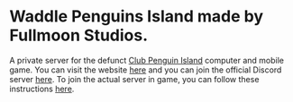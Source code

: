 # Waddle Penguins Island made by Fullmoon Studios.

A private server for the defunct [Club Penguin Island](https://clubpenguin.fandom.com/wiki/Club_Penguin_Island) computer and mobile game. You can visit the website [here](https://waddlepenguins.me/) and you can join the official Discord server [here](https://discord.gg/fMAyp9Ny9s). To join the actual server in game, you can follow these instructions [here](https://waddlepenguins.me/news/join/).
